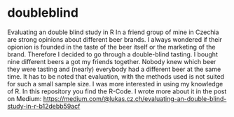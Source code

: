 # doubleblind
Evaluating an double blind study in R
In a friend group of mine in Czechia are strong opinions about different beer brands. I always wondered if their opionion is founded in the taste of the beer itself or the marketing of the brand. Therefore I decided to go through a double-blind tasting. I bought nine different beers a got my friends together. Nobody knew which beer they were tasting and (nearly) everybody had a different beer at the same time. It has to be noted that evaluation, with the methods used is not suited for such a small sample size. I was more interested in using my knowledge of R. 
In this repository you find the R-Code. I wrote more about it in the post on Medium:
https://medium.com/@lukas.cz.ch/evaluating-an-double-blind-study-in-r-b12debb59acf

